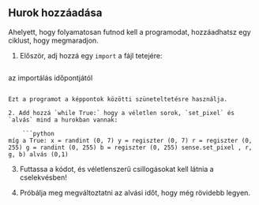 ## Hurok hozzáadása

Ahelyett, hogy folyamatosan futnod kell a programodat, hozzáadhatsz egy ciklust, hogy megmaradjon.

1. Először, adj hozzá egy `import` a fájl tetejére:
    
    ```python
az importálás időpontjától
```

Ezt a programot a képpontok közötti szüneteltetésre használja.

2. Add hozzá `while True:` hogy a véletlen sorok, `set_pixel` és `alvás` mind a hurokban vannak:
    
    ```python
míg a True: x = randint (0, 7) y = regiszter (0, 7) r = regiszter (0, 255) g = randint (0, 255) b = regiszter (0, 255) sense.set_pixel , r, g, b) alvás (0,1)
```

3. Futtassa a kódot, és véletlenszerű csillogásokat kell látnia a cselekvésben!

4. Próbálja meg megváltoztatni az alvási időt, hogy még rövidebb legyen.